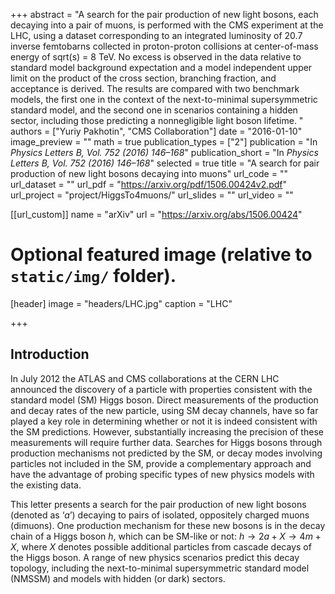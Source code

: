 +++
abstract = "A search for the pair production of new light bosons, each decaying into a pair of muons, is performed with the CMS experiment at the LHC, using a dataset corresponding to an integrated luminosity of 20.7 inverse femtobarns collected in proton-proton collisions at center-of-mass energy of sqrt(s) = 8 TeV. No excess is observed in the data relative to standard model background expectation and a model independent upper limit on the product of the cross section, branching fraction, and acceptance is derived. The results are compared with two benchmark models, the first one in the context of the next-to-minimal supersymmetric standard model, and the second one in scenarios containing a hidden sector, including those predicting a nonnegligible light boson lifetime. "
authors = ["Yuriy Pakhotin", "CMS Collaboration"]
date = "2016-01-10"
image_preview = ""
math = true
publication_types = ["2"]
publication = "In *Physics Letters B, Vol. 752 (2016) 146–168*"
publication_short = "In *Physics Letters B, Vol. 752 (2016) 146–168*"
selected = true
title = "A search for pair production of new light bosons decaying into muons"
url_code = ""
url_dataset = ""
url_pdf = "https://arxiv.org/pdf/1506.00424v2.pdf"
url_project = "project/HiggsTo4muons/"
url_slides = ""
url_video = ""

[[url_custom]]
name = "arXiv"
url = "https://arxiv.org/abs/1506.00424"

# Optional featured image (relative to `static/img/` folder).
[header]
image = "headers/LHC.jpg"
caption = "LHC"

+++

## Introduction

In July 2012 the ATLAS and CMS collaborations at the CERN LHC announced the discovery of a particle with properties consistent with the standard model (SM) Higgs boson. Direct measurements of the production and decay rates of the new particle, using SM decay channels, have so far played a key role in determining whether or not it is indeed consistent with the SM predictions. However, substantially increasing the precision of these measurements will require further data. Searches for Higgs bosons through production mechanisms
not predicted by the SM, or decay modes involving particles not included in the SM, provide a complementary approach and have the advantage of probing specific types of new physics models with the existing data.

This letter presents a search for the pair production of new light bosons (denoted as ‘$a$’) decaying to pairs of isolated, oppositely charged muons (dimuons). One production mechanism for these new bosons is in the decay chain of a Higgs boson $h$, which can be SM-like or not: $h \rightarrow 2a + X \rightarrow 4m + X$, where $X$ denotes possible additional particles from cascade decays of the Higgs boson. A range of new physics scenarios predict this decay topology, including the next-to-minimal supersymmetric standard model (NMSSM) and models with hidden (or dark) sectors.
